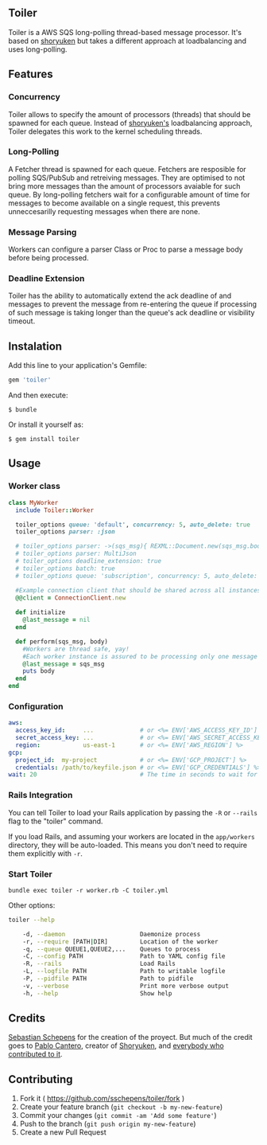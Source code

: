 ## Toiler

Toiler is a AWS SQS long-polling thread-based message processor.
It's based on [shoryuken](https://github.com/phstc/shoryuken) but takes
a different approach at loadbalancing and uses long-polling.

## Features

### Concurrency

Toiler allows to specify the amount of processors (threads) that should be spawned for each queue.
Instead of [shoryuken's](https://github.com/phstc/shoryuken) loadbalancing  approach, Toiler delegates this work to the kernel scheduling threads.

### Long-Polling

A Fetcher thread is spawned for each queue.
Fetchers are resposible for polling SQS/PubSub and retreiving messages.
They are optimised to not bring more messages than the amount of processors avaiable for such queue.
By long-polling fetchers wait for a configurable amount of time for messages to become available on a single request, this prevents unneccesarilly requesting messages when there are none.

### Message Parsing

Workers can configure a parser Class or Proc to parse a message body before being processed.

### Deadline Extension

Toiler has the ability to automatically extend the ack deadline of and messages to prevent the message from re-entering the queue if processing of such message is taking longer than the queue's ack deadline or visibility timeout.

## Instalation

Add this line to your application's Gemfile:

```ruby
gem 'toiler'
```

And then execute:

    $ bundle

Or install it yourself as:

    $ gem install toiler

## Usage

### Worker class

```ruby
class MyWorker
  include Toiler::Worker

  toiler_options queue: 'default', concurrency: 5, auto_delete: true
  toiler_options parser: :json

  # toiler_options parser: ->(sqs_msg){ REXML::Document.new(sqs_msg.body) }
  # toiler_options parser: MultiJson
  # toiler_options deadline_extension: true
  # toiler_options batch: true
  # toiler_options queue: 'subscription', concurrency: 5, auto_delete: true, provider: :gcp

  #Example connection client that should be shared across all instances of MyWorker
  @@client = ConnectionClient.new
    
  def initialize
    @last_message = nil
  end

  def perform(sqs_msg, body)
    #Workers are thread safe, yay!
    #Each worker instance is assured to be processing only one message at a time
    @last_message = sqs_msg 
    puts body
  end
end
```

### Configuration

```yaml
aws:
  access_key_id:     ...             # or <%= ENV['AWS_ACCESS_KEY_ID'] %>
  secret_access_key: ...             # or <%= ENV['AWS_SECRET_ACCESS_KEY'] %>
  region:            us-east-1       # or <%= ENV['AWS_REGION'] %>
gcp:
  project_id:  my-project            # or <%= ENV['GCP_PROJECT'] %>
  credentials: /path/to/keyfile.json # or <%= ENV['GCP_CREDENTIALS'] %>
wait: 20                             # The time in seconds to wait for messages during long-polling
```

### Rails Integration

You can tell Toiler to load your Rails application by passing the `-R` or `--rails` flag to the "toiler" command.

If you load Rails, and assuming your workers are located in the `app/workers` directory, they will be auto-loaded. This means you don't need to require them explicitly with `-r`.


### Start Toiler

```shell
bundle exec toiler -r worker.rb -C toiler.yml
```

Other options:

```bash
toiler --help

    -d, --daemon                     Daemonize process
    -r, --require [PATH|DIR]         Location of the worker
    -q, --queue QUEUE1,QUEUE2,...    Queues to process
    -C, --config PATH                Path to YAML config file
    -R, --rails                      Load Rails
    -L, --logfile PATH               Path to writable logfile
    -P, --pidfile PATH               Path to pidfile
    -v, --verbose                    Print more verbose output
    -h, --help                       Show help
```


## Credits
[Sebastian Schepens](https://github.com/sschepens) for the creation of the proyect.
But much of the credit goes to [Pablo Cantero](https://github.com/phstc), creator of [Shoryuken](https://github.com/phstc/shoryuken), and [everybody who contributed to it](https://github.com/phstc/shoryuken/graphs/contributors).

## Contributing

1. Fork it ( https://github.com/sschepens/toiler/fork )
2. Create your feature branch (`git checkout -b my-new-feature`)
3. Commit your changes (`git commit -am 'Add some feature'`)
4. Push to the branch (`git push origin my-new-feature`)
5. Create a new Pull Request
